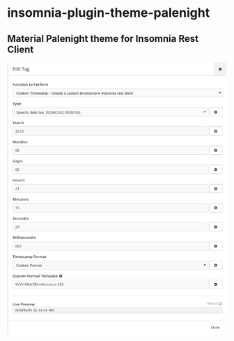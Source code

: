 # insomnia-plugin-theme-palenight

## Material Palenight theme for Insomnia Rest Client
![Screenshot](https://raw.githubusercontent.com/Gabb1995/insomnia-plugin-customtimestamp/master/readme-ss-specific.png)
